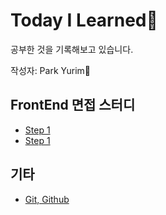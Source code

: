 # Today I Learned📒
공부한 것을 기록해보고 있습니다.

작성자: Park Yurim🧐

## FrontEnd 면접 스터디
* [Step 1](https://pul8219.github.io/TIL/Documents/FrontEnd-Study/step1_심화1(1).md)
* [Step 1](https://github.com/pul8219/TIL/blob/master/Documents/FrontEnd-Study/step1_%EC%8B%AC%ED%99%941(1).md)

## 기타
* [Git, Github](Documents/Git,%20Github/README.md)